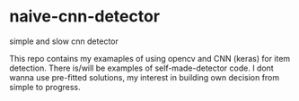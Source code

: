 # naive-cnn-detector
simple and slow cnn detector

This repo contains my examaples of using opencv and CNN (keras) for item detection. There is/will be examples of self-made-detector code. I dont wanna use pre-fitted solutions, my interest in building own decision from simple to progress.

